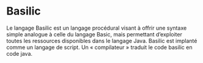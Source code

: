 # Basilic
Le langage Basilic est un langage procédural visant à offrir une syntaxe simple analogue à celle du langage Basic, mais permettant d’exploiter toutes les ressources disponibles dans le langage Java. Basilic est implanté comme un langage de script. Un « compilateur » traduit le code basilic en code java.
